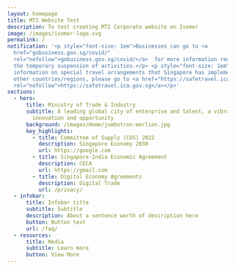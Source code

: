 ```yaml
---
layout: homepage
title: MTI Website Test
description: To test creating MTI Corporate website on Isomer
image: /images/isomer-logo.svg
permalink: /
notification: '<p style="font-size: 1em">Businesses can go to <a
  href="gobusiness.gov.sg/covid/"
  rel="nofollow">gobusiness.gov.sg/covid/</a>  for more information regarding
  the temporary suspension of activities.</p> <p style="font-size: 1em">For more
  information on special travel arrangements that Singapore has implemented with
  other countries/regions, please go to <a href="https://safetravel.ica.gov.sg"
  rel="nofollow">https://safetravel.ica.gov.sg</a></p>'
sections:
  - hero:
      title: Ministry of Trade & Industry
      subtitle: A leading global city of enterprise and talent, a vibrant nation of
        innovation and opportunity
      background: /images/Home/jumbotron-merlion.jpg
      key_highlights:
        - title: Committee of Supply (COS) 2022
          description: Singapore Economy 2030
          url: https://google.com
        - title: Singapore-India Economic Agreement
          description: CECA
          url: https://gmail.com
        - title: Digital Economy Agreements
          description: Digital Trade
          url: /privacy/
  - infobar:
      title: Infobar title
      subtitle: Subtitle
      description: About a sentence worth of description here
      button: Button text
      url: /faq/
  - resources:
      title: Media
      subtitle: Learn more
      button: View More
---
```

